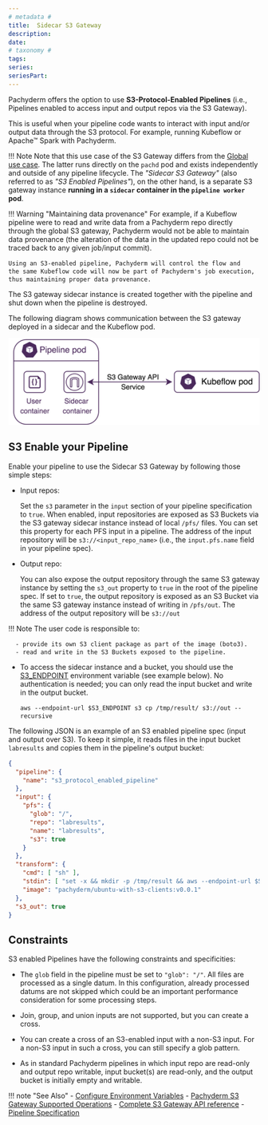 ```yaml
---
# metadata # 
title:  Sidecar S3 Gateway
description: 
date: 
# taxonomy #
tags: 
series:
seriesPart:
--- 
```


Pachyderm offers the option to use **S3-Protocol-Enabled Pipelines** (i.e., Pipelines enabled to access input and output repos via the S3 Gateway).

This is useful when your pipeline code wants to interact with input and/or 
output data through the S3 protocol. For example, running Kubeflow or Apache™ Spark with Pachyderm. 

!!! Note
    Note that this use case of the S3 Gateway differs from the [Global use case](index.md). The latter runs directly on the `pachd` pod and exists independently and outside of any pipeline lifecycle. 
    The *"Sidecar S3 Gateway"* (also referred to as *"S3 Enabled Pipelines"*), on the other hand, is a separate S3 gateway instance **running in a `sidecar` container in the `pipeline worker` pod**.

!!! Warning "Maintaining data provenance"
    For example, if a Kubeflow pipeline were to read and write data from a Pachyderm repo
    directly through the global S3 gateway, Pachyderm
    would not be able to maintain data provenance
    (the alteration of the data in the updated repo could not be traced back to any given job/input commit). 

    Using an S3-enabled pipeline, Pachyderm will control the flow and
    the same Kubeflow code will now be part of Pachyderm's job execution, thus maintaining proper data provenance.

The S3 gateway sidecar instance is created together with the
pipeline and shut down when the pipeline is destroyed.

The following diagram shows communication between the S3 gateway
deployed in a sidecar and the Kubeflow pod.

![Kubeflow S3 gateway](../../../assets/images/d_kubeflow_sidecar.png)

## S3 Enable your Pipeline 
Enable your pipeline to use the Sidecar S3 Gateway by following those simple steps:

* Input repos:

    Set the `s3` parameter in the `input`
    section of your pipeline specification to `true`.
    When enabled, input repositories are exposed as S3 Buckets via the S3 gateway sidecar instance
    instead of local `/pfs/` files. You can set this property for each PFS input in
    a pipeline. The address of the input repository will be `s3://<input_repo_name>` (i.e., the `input.pfs.name` field in your pipeline spec).

* Output repo:

    You can also expose the output repository through the same S3 gateway
    instance by setting the `s3_out` property to `true` in the root of
    the pipeline spec.  If set to `true`, the output repository
    is exposed as an S3 Bucket via the same S3 gateway instance instead of
    writing in `/pfs/out`.
    The address of the output repository will be `s3://out`

!!! Note
    The user code is responsible to:

      - provide its own S3 client package as part of the image (boto3).
      - read and write in the S3 Buckets exposed to the pipeline.


* To access the sidecar instance and a bucket, you should use the [S3_ENDPOINT](../../../deploy/environment-variables/#pipeline-worker-environment-variables) environment variable (see example below). No authentication is needed; 
  you can only read the input bucket and write in the output bucket.
  ```shell
  aws --endpoint-url $S3_ENDPOINT s3 cp /tmp/result/ s3://out --recursive
  ```

The following JSON is an example of an S3 enabled pipeline spec (input and output over S3). 
To keep it simple, it reads files in the input bucket `labresults` and copies them in the pipeline's output bucket:
```json
{
  "pipeline": {
    "name": "s3_protocol_enabled_pipeline"
  },
  "input": {
    "pfs": {
      "glob": "/",
      "repo": "labresults",
      "name": "labresults",
      "s3": true
    }
  },
  "transform": {
    "cmd": [ "sh" ],
    "stdin": [ "set -x && mkdir -p /tmp/result && aws --endpoint-url $S3_ENDPOINT s3 ls && aws --endpoint-url $S3_ENDPOINT s3 cp s3://labresults/ /tmp/result/ --recursive && aws --endpoint-url $S3_ENDPOINT s3 cp /tmp/result/ s3://out --recursive" ],
    "image": "pachyderm/ubuntu-with-s3-clients:v0.0.1"
  },
  "s3_out": true
}
```
## Constraints

S3 enabled Pipelines have the following constraints and specificities:

* The `glob` field in the pipeline must be set to `"glob": "/"`. All files
are processed as a single datum. 
In this configuration, already processed
datums are not skipped which
could be an important performance consideration for some processing steps.

* Join, group, and union inputs are not supported, but you can create a cross.

* You can create a cross of an S3-enabled input with a non-S3 input.
For a non-S3 input in such a cross, you can still specify a glob pattern.

* As in standard Pachyderm pipelines in which input repo are read-only
and output repo writable, 
input bucket(s) are read-only, and the output bucket is initially empty and writable. 

!!! note "See Also"
    - [Configure Environment Variables](../../../deploy/environment-variables/)
    - [Pachyderm S3 Gateway Supported Operations](./supported-operations.md)
    - [Complete S3 Gateway API reference](../../../../reference/s3gateway-api/)
    - [Pipeline Specification](../../../../reference/pipeline-spec/#input)